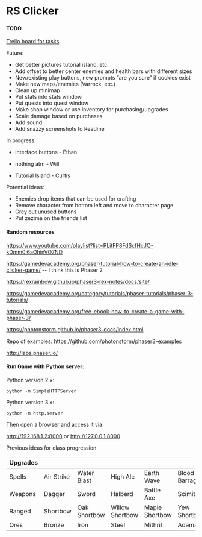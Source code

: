 # RS Clicker

#### TODO

[Trello board for tasks](https://trello.com/b/hJYfFDMr)

Future:
* Get better pictures tutorial island, etc.
* Add offset to better center enemies and health bars with different sizes
* New/existing play buttons, new prompts “are you sure” if cookies exist
* Make new maps/enemies (Varrock, etc.)
* Clean up minimap
* Put stats into stats window
* Put quests into quest window
* Make shop window or use inventory for purchasing/upgrades
* Scale damage based on purchases
* Add sound
* Add snazzy screenshots to Readme

In progress:
                  
* interface buttons - Ethan 

* nothing atm - Will

* Tutorial Island - Curtis


Potential ideas:
* Enemies drop items that can be used for crafting
* Remove character from bottom left and move to character page
* Grey out unused buttons
* Put zezima on the friends list

#### Random resources

https://www.youtube.com/playlist?list=PLitFP8FdScfHcJQ-kDmm0i6aOhinVO7ND

https://gamedevacademy.org/phaser-tutorial-how-to-create-an-idle-clicker-game/ -- I think this is Phaser 2

https://rexrainbow.github.io/phaser3-rex-notes/docs/site/

https://gamedevacademy.org/category/tutorials/phaser-tutorials/phaser-3-tutorials/

https://gamedevacademy.org/free-ebook-how-to-create-a-game-with-phaser-3/

https://photonstorm.github.io/phaser3-docs/index.html


Repo of examples:
https://github.com/photonstorm/phaser3-examples


http://labs.phaser.io/


#### Run Game with Python server:

Python version 2.x:

`python -m SimpleHTTPServer`

Python version 3.x:

`python -m http.server`

Then open a browser and access it via:

http://192.168.1.2:8000 
or
http://127.0.0.1:8000

Previous ideas for class progression

| Upgrades |            |              |                 |                |               |                |             |
|-------------|------------|--------------|-----------------|----------------|---------------|----------------|-------------|
| Spells      | Air Strike | Water Blast  | High Alc        | Earth Wave     | Blood Barrage | Ice Barrage    | Fire Surge  |
| Weapons     | Dagger     | Sword        | Halberd         | Battle Axe     | Scimitar      |                |             |
| Ranged      | Shortbow   | Oak Shortbow | Willow Shortbow | Maple Shortbow | Yew Shortbow  | Magic Shortbow | Crystal Bow |
| Ores        | Bronze     | Iron         | Steel           | Mithril        | Adamant       | Rune           | Dragon      |
